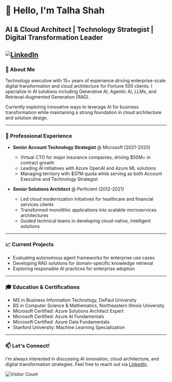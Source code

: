 # 👋 Hello, I'm Talha Shah

## AI & Cloud Architect | Technology Strategist | Digital Transformation Leader

## [![LinkedIn](https://img.shields.io/badge/LinkedIn-0077B5?style=for-the-badge&logo=linkedin&logoColor=white)](https://linkedin.com/in/talhashah)

### 🚀 About Me

Technology executive with 15+ years of experience driving enterprise-scale digital transformation and cloud architecture for Fortune 500 clients. I specialize in AI solutions including Generative AI, Agentic AI, LLMs, and Retrieval-Augmented Generation (RAG).

Currently exploring innovative ways to leverage AI for business transformation while maintaining a strong foundation in cloud architecture and solution design.

---

### 💼 Professional Experience

- **Senior Account Technology Strategist** @ Microsoft (2021-2025)

  - Virtual CTO for major insurance companies, driving $50M+ in contract growth
  - Leading AI initiatives with Azure OpenAI and Azure ML solutions
  - Managing territory with $37M quota while serving as both Account Executive and Technology Strategist

- **Senior Solutions Architect** @ Perficient (2012-2021)
  - Led cloud modernization initiatives for healthcare and financial services clients
  - Transformed monolithic applications into scalable microservices architectures
  - Guided technical teams in developing cloud-native, intelligent solutions

---

### 📈 Current Projects

- Evaluating autonomous agent frameworks for enterprise use cases
- Developing RAG solutions for domain-specific knowledge retrieval
- Exploring responsible AI practices for enterprise adoption

---

### 🎓 Education & Certifications

- MS in Business Information Technology, DePaul University
- BS in Computer Science & Mathematics, Northeastern Illinois University
- Microsoft Certified: Azure Solutions Architect Expert
- Microsoft Certified: Azure AI Fundamentals
- Microsoft Certified: Azure Data Fundamentals
- Stanford University: Machine Learning Specialization

---

### 📫 Let's Connect!

I'm always interested in discussing AI innovation, cloud architecture, and digital transformation strategies. Feel free to reach out via [LinkedIn](https://linkedin.com/in/talhashah).

![Visitor Count](https://visitor-badge.laobi.icu/badge?page_id=talhashah.talhashah)
